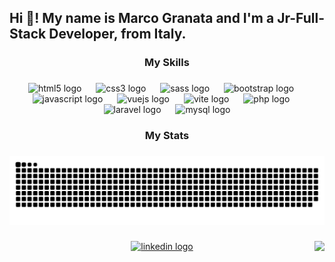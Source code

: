 <h2 align="left">Hi 👋! My name is Marco Granata and I'm a Jr-Full-Stack Developer, from Italy.</h2>

###

<h3 align="center">My Skills</h3>

###

<div align="center">
  <img src="https://cdn.simpleicons.org/html5/E34F26" height="42" alt="html5 logo"  />
  <img width="15" />
  <img src="https://cdn.simpleicons.org/css3/1572B6" height="42" alt="css3 logo"  />
  <img width="15" />
  <img src="https://cdn.simpleicons.org/sass/CC6699" height="42" alt="sass logo"  />
  <img width="15" />
  <img src="https://cdn.simpleicons.org/bootstrap/7952B3" height="42" alt="bootstrap logo"  />
  <img width="15" />
  <img src="https://cdn.simpleicons.org/javascript/F7DF1E" height="42" alt="javascript logo"  />
  <img width="15" />
  <img src="https://cdn.simpleicons.org/vuedotjs/4FC08D" height="42" alt="vuejs logo"  />
  <img width="15" />
  <img src="https://skillicons.dev/icons?i=vite" height="42" alt="vite logo"  />
  <img width="15" />
  <img src="https://cdn.simpleicons.org/php/777BB4" height="42" alt="php logo"  />
  <img width="15" />
  <img src="https://cdn.simpleicons.org/laravel/FF2D20" height="42" alt="laravel logo"  />
  <img width="15" />
  <img src="https://cdn.jsdelivr.net/gh/devicons/devicon/icons/mysql/mysql-original.svg" height="42" alt="mysql logo"  />
</div>

###

<h3 align="center">My Stats</h3>

###

<img src="https://raw.githubusercontent.com/MarcoGranata9/MarcoGranata9/output/snake.svg" alt="Snake animation" />

###

<img align="right" src="https://visitor-badge.laobi.icu/badge?page_id=MarcoGranata9.MarcoGranata9&left_text=Visitors"  />

###

<div align="center">
  <a href="https://www.linkedin.com/in/marco-granata-dev/" target="_blank">
    <img src="https://img.shields.io/static/v1?message=LinkedIn&logo=linkedin&label=&color=0077B5&logoColor=white&labelColor=&style=for-the-badge" height="40" alt="linkedin logo"  />
  </a>
</div>

###
